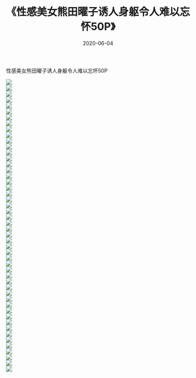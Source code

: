 ﻿---
layout: post
title:  《性感美女熊田曜子诱人身躯令人难以忘怀50P》
date:   2020-06-04
img: http://img.660000.xyz/Sharelink/性感/2020/性感美女熊田曜子诱人身躯令人难以忘怀50P/000.jpg
categories: [美女, 清纯, 唯美]
---

性感美女熊田曜子诱人身躯令人难以忘怀50P

  ![](http://img.660000.xyz/Sharelink/性感/2020/性感美女熊田曜子诱人身躯令人难以忘怀50P/001.jpg) <br> ![](http://img.660000.xyz/Sharelink/性感/2020/性感美女熊田曜子诱人身躯令人难以忘怀50P/002.jpg) <br> ![](http://img.660000.xyz/Sharelink/性感/2020/性感美女熊田曜子诱人身躯令人难以忘怀50P/003.jpg) <br> ![](http://img.660000.xyz/Sharelink/性感/2020/性感美女熊田曜子诱人身躯令人难以忘怀50P/004.jpg) <br> ![](http://img.660000.xyz/Sharelink/性感/2020/性感美女熊田曜子诱人身躯令人难以忘怀50P/005.jpg) <br> ![](http://img.660000.xyz/Sharelink/性感/2020/性感美女熊田曜子诱人身躯令人难以忘怀50P/006.jpg) <br> ![](http://img.660000.xyz/Sharelink/性感/2020/性感美女熊田曜子诱人身躯令人难以忘怀50P/007.jpg) <br> ![](http://img.660000.xyz/Sharelink/性感/2020/性感美女熊田曜子诱人身躯令人难以忘怀50P/008.jpg) <br> ![](http://img.660000.xyz/Sharelink/性感/2020/性感美女熊田曜子诱人身躯令人难以忘怀50P/009.jpg) <br> ![](http://img.660000.xyz/Sharelink/性感/2020/性感美女熊田曜子诱人身躯令人难以忘怀50P/010.jpg) <br> ![](http://img.660000.xyz/Sharelink/性感/2020/性感美女熊田曜子诱人身躯令人难以忘怀50P/011.jpg) <br> ![](http://img.660000.xyz/Sharelink/性感/2020/性感美女熊田曜子诱人身躯令人难以忘怀50P/012.jpg) <br> ![](http://img.660000.xyz/Sharelink/性感/2020/性感美女熊田曜子诱人身躯令人难以忘怀50P/013.jpg) <br> ![](http://img.660000.xyz/Sharelink/性感/2020/性感美女熊田曜子诱人身躯令人难以忘怀50P/014.jpg) <br> ![](http://img.660000.xyz/Sharelink/性感/2020/性感美女熊田曜子诱人身躯令人难以忘怀50P/015.jpg) <br> ![](http://img.660000.xyz/Sharelink/性感/2020/性感美女熊田曜子诱人身躯令人难以忘怀50P/016.jpg) <br> ![](http://img.660000.xyz/Sharelink/性感/2020/性感美女熊田曜子诱人身躯令人难以忘怀50P/017.jpg) <br> ![](http://img.660000.xyz/Sharelink/性感/2020/性感美女熊田曜子诱人身躯令人难以忘怀50P/018.jpg) <br> ![](http://img.660000.xyz/Sharelink/性感/2020/性感美女熊田曜子诱人身躯令人难以忘怀50P/019.jpg) <br> ![](http://img.660000.xyz/Sharelink/性感/2020/性感美女熊田曜子诱人身躯令人难以忘怀50P/020.jpg) <br> ![](http://img.660000.xyz/Sharelink/性感/2020/性感美女熊田曜子诱人身躯令人难以忘怀50P/021.jpg) <br> ![](http://img.660000.xyz/Sharelink/性感/2020/性感美女熊田曜子诱人身躯令人难以忘怀50P/022.jpg) <br> ![](http://img.660000.xyz/Sharelink/性感/2020/性感美女熊田曜子诱人身躯令人难以忘怀50P/023.jpg) <br> ![](http://img.660000.xyz/Sharelink/性感/2020/性感美女熊田曜子诱人身躯令人难以忘怀50P/024.jpg) <br> ![](http://img.660000.xyz/Sharelink/性感/2020/性感美女熊田曜子诱人身躯令人难以忘怀50P/025.jpg) <br> ![](http://img.660000.xyz/Sharelink/性感/2020/性感美女熊田曜子诱人身躯令人难以忘怀50P/026.jpg) <br> ![](http://img.660000.xyz/Sharelink/性感/2020/性感美女熊田曜子诱人身躯令人难以忘怀50P/027.jpg) <br> ![](http://img.660000.xyz/Sharelink/性感/2020/性感美女熊田曜子诱人身躯令人难以忘怀50P/028.jpg) <br> ![](http://img.660000.xyz/Sharelink/性感/2020/性感美女熊田曜子诱人身躯令人难以忘怀50P/029.jpg) <br> ![](http://img.660000.xyz/Sharelink/性感/2020/性感美女熊田曜子诱人身躯令人难以忘怀50P/030.jpg) <br> ![](http://img.660000.xyz/Sharelink/性感/2020/性感美女熊田曜子诱人身躯令人难以忘怀50P/031.jpg) <br> ![](http://img.660000.xyz/Sharelink/性感/2020/性感美女熊田曜子诱人身躯令人难以忘怀50P/032.jpg) <br> ![](http://img.660000.xyz/Sharelink/性感/2020/性感美女熊田曜子诱人身躯令人难以忘怀50P/033.jpg) <br> ![](http://img.660000.xyz/Sharelink/性感/2020/性感美女熊田曜子诱人身躯令人难以忘怀50P/034.jpg) <br> ![](http://img.660000.xyz/Sharelink/性感/2020/性感美女熊田曜子诱人身躯令人难以忘怀50P/035.jpg) <br> ![](http://img.660000.xyz/Sharelink/性感/2020/性感美女熊田曜子诱人身躯令人难以忘怀50P/036.jpg) <br> ![](http://img.660000.xyz/Sharelink/性感/2020/性感美女熊田曜子诱人身躯令人难以忘怀50P/037.jpg) <br> ![](http://img.660000.xyz/Sharelink/性感/2020/性感美女熊田曜子诱人身躯令人难以忘怀50P/038.jpg) <br> ![](http://img.660000.xyz/Sharelink/性感/2020/性感美女熊田曜子诱人身躯令人难以忘怀50P/039.jpg) <br> ![](http://img.660000.xyz/Sharelink/性感/2020/性感美女熊田曜子诱人身躯令人难以忘怀50P/040.jpg) <br> ![](http://img.660000.xyz/Sharelink/性感/2020/性感美女熊田曜子诱人身躯令人难以忘怀50P/041.jpg) <br> ![](http://img.660000.xyz/Sharelink/性感/2020/性感美女熊田曜子诱人身躯令人难以忘怀50P/042.jpg) <br> ![](http://img.660000.xyz/Sharelink/性感/2020/性感美女熊田曜子诱人身躯令人难以忘怀50P/043.jpg) <br> ![](http://img.660000.xyz/Sharelink/性感/2020/性感美女熊田曜子诱人身躯令人难以忘怀50P/044.jpg) <br> ![](http://img.660000.xyz/Sharelink/性感/2020/性感美女熊田曜子诱人身躯令人难以忘怀50P/045.jpg) <br> ![](http://img.660000.xyz/Sharelink/性感/2020/性感美女熊田曜子诱人身躯令人难以忘怀50P/046.jpg) <br> ![](http://img.660000.xyz/Sharelink/性感/2020/性感美女熊田曜子诱人身躯令人难以忘怀50P/047.jpg) <br> ![](http://img.660000.xyz/Sharelink/性感/2020/性感美女熊田曜子诱人身躯令人难以忘怀50P/048.jpg) <br> ![](http://img.660000.xyz/Sharelink/性感/2020/性感美女熊田曜子诱人身躯令人难以忘怀50P/049.jpg) <br> ![](http://img.660000.xyz/Sharelink/性感/2020/性感美女熊田曜子诱人身躯令人难以忘怀50P/050.jpg) <br>
